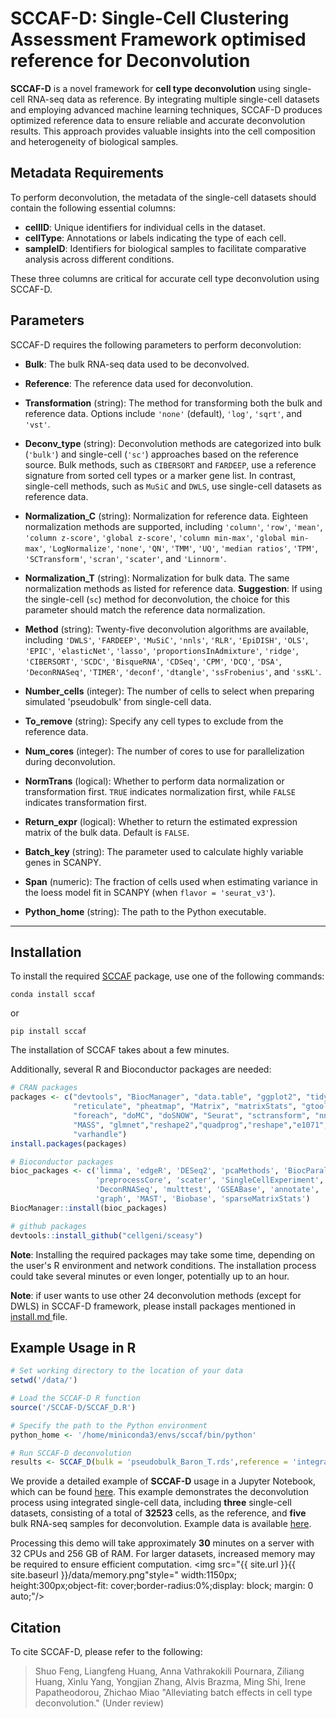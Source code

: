 # SCCAF-D: Single-Cell Clustering Assessment Framework optimised reference for Deconvolution
**SCCAF-D** is a novel framework for **cell type deconvolution** using single-cell RNA-seq data as reference. By integrating multiple single-cell datasets and employing advanced machine learning techniques, SCCAF-D produces optimized reference data to ensure reliable and accurate deconvolution results. This approach provides valuable insights into the cell composition and heterogeneity of biological samples.

## Metadata Requirements

To perform deconvolution, the metadata of the single-cell datasets should contain the following essential columns:

- **cellID**: Unique identifiers for individual cells in the dataset.
- **cellType**: Annotations or labels indicating the type of each cell.
- **sampleID**: Identifiers for biological samples to facilitate comparative analysis across different conditions.

These three columns are critical for accurate cell type deconvolution using SCCAF-D.

## Parameters

SCCAF-D requires the following parameters to perform deconvolution:
   - **Bulk**: The bulk RNA-seq data used to be deconvolved.
   - **Reference**: The reference data used for deconvolution.
   - **Transformation** (string): The method for transforming both the bulk and reference data. Options include `'none'` (default), `'log'`, `'sqrt'`, and `'vst'`.
   - **Deconv_type** (string): Deconvolution methods are categorized into bulk (`'bulk'`) and single-cell (`'sc'`) approaches based on the reference source. Bulk methods, such as `CIBERSORT` and `FARDEEP`, use a reference signature from sorted cell types or a marker gene list. In contrast, single-cell methods, such as `MuSiC` and `DWLS`, use single-cell datasets as reference data.
   - **Normalization_C** (string): Normalization for reference data. Eighteen normalization methods are supported, including `'column'`, `'row'`, `'mean'`, `'column z-score'`, `'global z-score'`, `'column min-max'`, `'global min-max'`, `'LogNormalize'`, `'none'`, `'QN'`, `'TMM'`, `'UQ'`, `'median ratios'`, `'TPM'`, `'SCTransform'`, `'scran'`, `'scater'`, and `'Linnorm'`.

   - **Normalization_T** (string): Normalization for bulk data. The same normalization methods as listed for reference data. **Suggestion**: If using the single-cell (`sc`) method for deconvolution, the choice for this parameter should match the reference data normalization.

   - **Method** (string): Twenty-five deconvolution algorithms are available, including `'DWLS'`, `'FARDEEP'`, `'MuSiC'`, `'nnls'`, `'RLR'`, `'EpiDISH'`, `'OLS'`, `'EPIC'`, `'elasticNet'`, `'lasso'`, `'proportionsInAdmixture'`, `'ridge'`, `'CIBERSORT'`, `'SCDC'`, `'BisqueRNA'`, `'CDSeq'`, `'CPM'`, `'DCQ'`, `'DSA'`, `'DeconRNASeq'`, `'TIMER'`, `'deconf'`, `'dtangle'`, `'ssFrobenius'`, and `'ssKL'`.
   - **Number_cells** (integer): The number of cells to select when preparing simulated 'pseudobulk' from single-cell data.
   - **To_remove** (string): Specify any cell types to exclude from the reference data.
   - **Num_cores** (integer): The number of cores to use for parallelization during deconvolution.
   - **NormTrans** (logical): Whether to perform data normalization or transformation first. `TRUE` indicates normalization first, while `FALSE` indicates transformation first.
   - **Return_expr** (logical): Whether to return the estimated expression matrix of the bulk data. Default is `FALSE`.
   - **Batch_key** (string): The parameter used to calculate highly variable genes in SCANPY.
   - **Span** (numeric): The fraction of cells used when estimating variance in the loess model fit in SCANPY (when `flavor = 'seurat_v3'`).
   - **Python_home** (string): The path to the Python executable.

----

## Installation

To install the required [SCCAF](https://github.com/SCCAF/sccaf) package, use one of the following commands:

```shell
conda install sccaf
```

or

```shell
pip install sccaf
```

The installation of SCCAF takes about a few minutes.

Additionally, several R and Bioconductor packages are needed:

```R
# CRAN packages
packages <- c("devtools", "BiocManager", "data.table", "ggplot2", "tidyverse", 
              "reticulate", "pheatmap", "Matrix", "matrixStats", "gtools",
              "foreach", "doMC", "doSNOW", "Seurat", "sctransform", "nnls", 
              "MASS", "glmnet","reshape2","quadprog","reshape","e1071","Seurat","ROCR",
              "varhandle")
install.packages(packages)

# Bioconductor packages
bioc_packages <- c('limma', 'edgeR', 'DESeq2', 'pcaMethods', 'BiocParallel', 
                   'preprocessCore', 'scater', 'SingleCellExperiment', 'Linnorm',
                   'DeconRNASeq', 'multtest', 'GSEABase', 'annotate', 'genefilter', 
                   'graph', 'MAST', 'Biobase', 'sparseMatrixStats')
BiocManager::install(bioc_packages)

# github packages
devtools::install_github("cellgeni/sceasy")
```

**Note**: Installing the required packages may take some time, depending on the user's R environment and network conditions. The installation process could take several minutes or even longer, potentially up to an hour.

**Note**: if user wants to use other 24 deconvolution methods (except for DWLS) in SCCAF-D framework, please install packages mentioned in <a href="https://github.com/rnacentre/SCCAF-D/blob/main/install.md"> install.md </a> file. 
## Example Usage in R

```R
# Set working directory to the location of your data
setwd('/data/')

# Load the SCCAF-D R function
source('/SCCAF-D/SCCAF_D.R')

# Specify the path to the Python environment
python_home <- '/home/miniconda3/envs/sccaf/bin/python'

# Run SCCAF-D deconvolution
results <- SCCAF_D(bulk = 'pseudobulk_Baron_T.rds',reference = 'integrated_baron.rds',python_home='/home/miniconda3/envs/sccaf/bin/python')
```
We provide a detailed example of **SCCAF-D** usage in a Jupyter Notebook, which can be found [here](https://github.com/rnacentre/SCCAF-D/blob/main/SCCAF-D%20example.ipynb). This example demonstrates the deconvolution process using integrated single-cell data, including **three** single-cell datasets, consisting of a total of **32523** cells, as the reference, and **five** bulk RNA-seq samples for deconvolution. Example data is available <a href="https://drive.google.com/drive/folders/1nMCtnaRN-5c-Tv5KxXl4QbXqOW1faxVz?usp=drive_link"> here</a>.

Processing this demo will take approximately **30** minutes on a server with 32 CPUs and 256 GB of RAM. For larger datasets, increased memory may be required to ensure efficient computation.
<img src="{{ site.url }}{{ site.baseurl }}/data/memory.png"style=" width:1150px; height:300px;object-fit: cover;border-radius:0%;display: block; margin: 0 auto;"/>

## Citation
To cite SCCAF-D, please refer to the following:

> Shuo Feng, Liangfeng Huang, Anna Vathrakokili Pournara, Ziliang Huang, Xinlu Yang, Yongjian Zhang, Alvis Brazma, Ming Shi, Irene Papatheodorou, Zhichao Miao "Alleviating batch effects in cell type deconvolution." (Under review)
